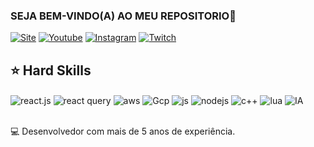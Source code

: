 ### SEJA BEM-VINDO(A) AO MEU REPOSITORIO🙂

[![Site](https://img.shields.io/badge/LinkedIn-0A66C2.svg?style=for-the-badge&logo=LinkedIn&logoColor=white)](#)
[![Youtube](https://img.shields.io/badge/YouTube-FF0000?style=for-the-badge&logo=youtube&logoColor=white)](#)
[![Instagram](https://img.shields.io/badge/Instagram-E4405F.svg?style=for-the-badge&logo=Instagram&logoColor=white)](#)
[![Twitch](https://img.shields.io/badge/Twitch-9146FF.svg?style=for-the-badge&logo=Twitch&logoColor=white)](#)

## ⭐️ Hard Skills

<div style="display: inline_block">
  <img align="center" alt="react.js" src="https://img.shields.io/badge/React-61DAFB.svg?style=for-the-badge&logo=React&logoColor=black" />
  <img align="center" alt="react query" src="https://img.shields.io/badge/React%20Query-FF4154.svg?style=for-the-badge&logo=React-Query&logoColor=white" />
  <img align="center" alt="aws" src="https://img.shields.io/badge/Amazon%20Web%20Services-232F3E.svg?style=for-the-badge&logo=Amazon-Web-Services&logoColor=white" />
  <img align="center" alt="Gcp" src="https://img.shields.io/badge/Google%20Cloud-4285F4.svg?style=for-the-badge&logo=Google-Cloud&logoColor=white" />
  <img align="center" alt="js" src="https://img.shields.io/badge/JavaScript-F7DF1E.svg?style=for-the-badge&logo=JavaScript&logoColor=black" />
  <img align="center" alt="nodejs" src="https://img.shields.io/badge/Node.js-5FA04E.svg?style=for-the-badge&logo=nodedotjs&logoColor=white" />
  <img align="center" alt="c++" src="https://img.shields.io/badge/C%2B%2B-00599C?style=for-the-badge&logo=c%2B%2B&logoColor=white" />
  <img align="center" alt="lua" src="https://img.shields.io/badge/Lua-2C2D72.svg?style=for-the-badge&logo=Lua&logoColor=white" />
   <img align="center" alt="IA" src="https://img.shields.io/badge/Haxe-EA8220.svg?style=for-the-badge&logo=Haxe&logoColor=white" />
</div><br/>

💻 Desenvolvedor com mais de 5 anos de experiência.

